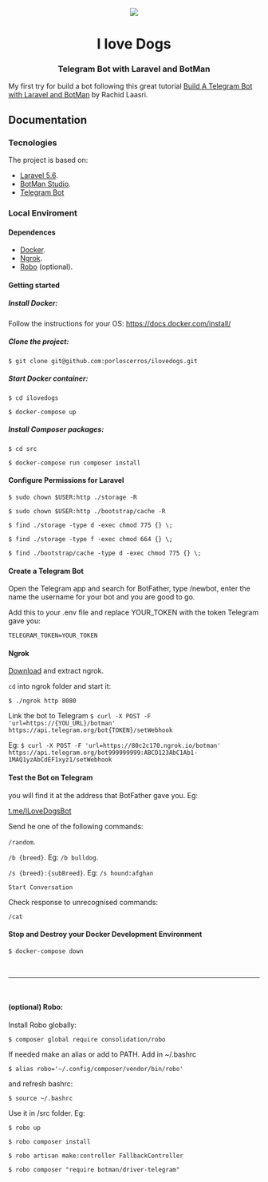 <p align="center"><img src="https://porloscerros.github.io/img/portada-logo.svg"></p>
<h1 align="center">I love Dogs</h1>
<h3 align="center">Telegram Bot with Laravel and BotMan</h3>

My first try for build a bot following this great tutorial [Build A Telegram Bot with Laravel and BotMan](https://scotch.io/tutorials/build-a-telegram-bot-with-laravel-and-botman) by Rachid Laasri.

## Documentation

### Tecnologies
The project is based on:
- [Laravel 5.6](https://laravel.com/docs/5.6).
- [BotMan Studio](http://botman.io).
- [Telegram Bot](https://core.telegram.org/bots)

### Local Enviroment
#### Dependences
- [Docker](https://docs.docker.com).
- [Ngrok](https://ngrok.com).
- [Robo](https://robo.li/) (optional).


#### Getting started
##### Install Docker:
Follow the instructions for your OS: 
https://docs.docker.com/install/

##### Clone the project:

`$ git clone git@github.com:porloscerros/ilovedogs.git`

##### Start Docker container:

`$ cd ilovedogs`

`$ docker-compose up`

##### Install Composer packages:
`$ cd src`

`$ docker-compose run composer install`

#### Configure Permissions for Laravel
`$ sudo chown $USER:http ./storage -R`

`$ sudo chown $USER:http ./bootstrap/cache -R`

`$ find ./storage -type d -exec chmod 775 {} \;`

`$ find ./storage -type f -exec chmod 664 {} \;`

`$ find ./bootstrap/cache -type d -exec chmod 775 {} \;`

#### Create a Telegram Bot
Open the Telegram app and search for BotFather, type /newbot, enter the name the username for your bot and you are good to go.

Add this to your .env file and replace YOUR_TOKEN with the token Telegram gave you:

`TELEGRAM_TOKEN=YOUR_TOKEN`

#### Ngrok
[Download](https://ngrok.com/download) and extract ngrok. 

`cd` into ngrok folder and start it:

`$ ./ngrok http 8080`

Link the bot to Telegram
`$ curl -X POST -F 'url=https://{YOU_URL}/botman' https://api.telegram.org/bot{TOKEN}/setWebhook`

Eg:
`$ curl -X POST -F 'url=https://80c2c170.ngrok.io/botman' https://api.telegram.org/bot999999999:ABCD123AbC1Ab1-1MAQ1yzAbCdEF1xyz1/setWebhook`


#### Test the Bot on Telegram
you will find it at the address that BotFather gave you. Eg:

[t.me/ILoveDogsBot]()

Send he one of the following commands:

`/random`.

`/b {breed}`. Eg: `/b bulldog`.

`/s {breed}:{subBreed}`. Eg: `/s hound:afghan`

`Start Conversation`

Check response to unrecognised commands:

`/cat`

#### Stop and Destroy your Docker Development Environment
`$ docker-compose down`

<br><hr><br>

#### (optional) Robo:
Install Robo globally:

`$ composer global require consolidation/robo`

If needed make an alias or add to PATH. Add in ~/.bashrc

`$ alias robo='~/.config/composer/vendor/bin/robo'`

and refresh bashrc:

`$ source ~/.bashrc`

Use it in /src folder. Eg:

`$ robo up`

`$ robo composer install`

`$ robo artisan make:controller FallbackController`

`$ robo composer "require botman/driver-telegram"`